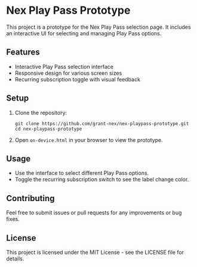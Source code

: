 # Nex Play Pass Prototype

This project is a prototype for the Nex Play Pass selection page. It includes an interactive UI for selecting and managing Play Pass options.

## Features

- Interactive Play Pass selection interface
- Responsive design for various screen sizes
- Recurring subscription toggle with visual feedback

## Setup

1. Clone the repository:
   ```
   git clone https://github.com/grant-nex/nex-playpass-prototype.git
   cd nex-playpass-prototype
   ```

2. Open `on-device.html` in your browser to view the prototype.

## Usage

- Use the interface to select different Play Pass options.
- Toggle the recurring subscription switch to see the label change color.

## Contributing

Feel free to submit issues or pull requests for any improvements or bug fixes.

## License

This project is licensed under the MIT License - see the LICENSE file for details. 